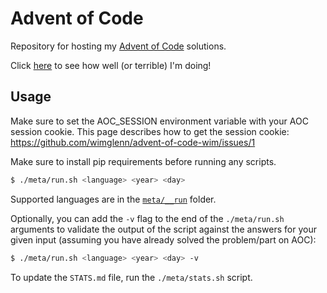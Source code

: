 # Advent of Code

Repository for hosting my [Advent of Code](https://adventofcode.com) solutions.

Click [here](STATS.md) to see how well (or terrible) I'm doing!

## Usage

Make sure to set the AOC_SESSION environment variable with your AOC session cookie. This page describes how to get the session cookie: https://github.com/wimglenn/advent-of-code-wim/issues/1

Make sure to install pip requirements before running any scripts.

```bash
$ ./meta/run.sh <language> <year> <day>
```

Supported languages are in the [`meta/__run`](https://github.com/coizioc/advent-of-code/tree/main/meta/__run) folder.

Optionally, you can add the `-v` flag to the end of the `./meta/run.sh` arguments to validate the output of the script against the answers for your given input (assuming you have already solved the problem/part on AOC):

```bash
$ ./meta/run.sh <language> <year> <day> -v
```

To update the `STATS.md` file, run the `./meta/stats.sh` script.